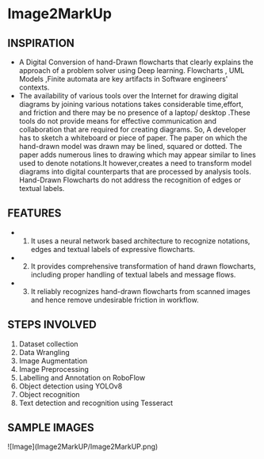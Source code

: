 # Image2MarkUp

## INSPIRATION
- A Digital Conversion of hand-Drawn flowcharts that clearly explains the approach of a problem solver using Deep learning. Flowcharts , UML Models ,Finite automata are key artifacts in Software engineers' contexts. 
- The availability of various tools over the Internet for drawing digital diagrams by joining various notations takes considerable time,effort, and friction and there may be no presence of a laptop/ desktop .These tools do not provide means for effective communication and collaboration that are required for creating diagrams. So,  A developer has to sketch a whiteboard or piece of paper. The paper on which the hand-drawn model was drawn may be lined, squared or dotted. The paper adds numerous lines to drawing which may appear similar to lines used to denote notations.It however,creates a need to transform model diagrams into digital counterparts that are processed by analysis tools. Hand-Drawn Flowcharts do not address the recognition of edges or textual labels.

## FEATURES
- 1. It uses a neural network based architecture to recognize notations, edges and textual labels of expressive flowcharts.
- 2. It provides comprehensive transformation of hand drawn flowcharts, including proper handling of textual labels and message flows.
- 3. It reliably recognizes hand-drawn flowcharts from scanned images and hence remove undesirable friction in workflow.

## STEPS INVOLVED
1. Dataset collection
2. Data Wrangling
3. Image Augmentation
4. Image Preprocessing
5. Labelling and Annotation on RoboFlow
6. Object detection using YOLOv8
7. Object recognition
8. Text detection and recognition using Tesseract

## SAMPLE IMAGES
<div>
	![Image](Image2MarkUP/Image2MarkUP.png)
</div>
